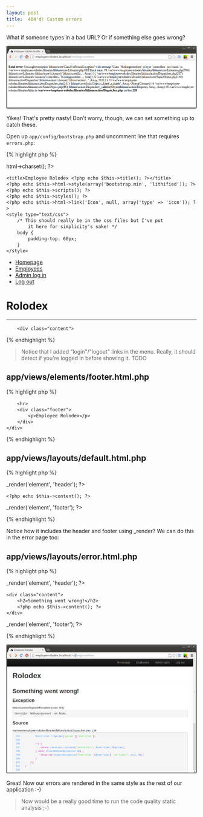 ```yaml
---
layout: post
title:  404'd! Custom errors
---
```


What if someone types in a bad URL? Or if something else goes wrong?

![404'd!](images/404d.png)

Yikes! That's pretty nasty! Don't worry, though, we can set something up to catch these.

Open up `app/config/bootstrap.php` and uncomment line that requires `errors.php`:

{% highlight php %}
<?php
// ...
require __DIR__ . '/bootstrap/errors.php';
// ...
{% endhighlight %}

Now, if you hit a missing route, you should see something like:

![404'd!](images/404-default-error.png)

This is the default Lithium Framework distribution error page, and it pretty much tells you what to do to make custom error pages :-) Let's open up `app/views/layouts/error.html.php` and have a look!

What I'd recommend doing now is making `app/views/layouts/error.html.php` and `app/views/layouts/default.html.php` similar - I created two **elements** (partial templates):

## app/views/elements/header.html.php

{% highlight php %}
<!doctype html>
<html>
<head>
    <?php echo $this->html->charset(); ?>
    <title>Employee Rolodex <?php echo $this->title(); ?></title>
    <?php echo $this->html->style(array('bootstrap.min', 'lithified')); ?>
    <?php echo $this->scripts(); ?>
    <?php echo $this->styles(); ?>
    <?php echo $this->html->link('Icon', null, array('type' => 'icon')); ?>
    <style type="text/css">
        /* This should really be in the css files but I've put
			it here for simplicity's sake! */
        body {
            padding-top: 60px;
        }
    </style>
</head>
<body>
    <div class="navbar navbar-inverse navbar-fixed-top">
        <div class="navbar-inner">
            <div class="container">
			<ul class="nav nav-pills pull-right">
			<li><a href="<?= $this->url(array('Home::index')); ?>">
				Homepage</a></li>
			<li><a href="<?= $this->url(array('Employees::index')); ?>">
				Employees</a></li>
			<li><a href="<?= $this->url(array('Administrators::login')); ?>">
				Admin log in</a></li>
			<li><a href="<?= $this->url(array('Administrators::logout')); ?>">
				Log out</a></li>
			</ul>
            </div>
        </div>
    </div>
    <div class="container">
        <h1>Rolodex</h1>
        <hr>

        <div class="content">
{% endhighlight %}

> Notice that I added "login"/"logout" links in the menu. Really, it should detect if you're logged in before showing it. TODO

## app/views/elements/footer.html.php

{% highlight php %}
        </div>

        <hr>
        <div class="footer">
            <p>Employee Rolodex</p>
        </div>
    </div>
</body>
</html>
{% endhighlight %}

## app/views/layouts/default.html.php

{% highlight php %}
<?= $this->_render('element', 'header'); ?>
	<?php echo $this->content(); ?>
<?= $this->_render('element', 'footer'); ?>
{% endhighlight %}

Notice how it includes the header and footer using _render? We can do this in the error page too:

## app/views/layouts/error.html.php

{% highlight php %}
<?php
use lithium\core\Libraries;
$path = Libraries::get(true, 'path');
?>
<?= $this->_render('element', 'header'); ?>
	<div class="content">
		<h2>Something went wrong!</h2>
		<?php echo $this->content(); ?>
	</div>
<?= $this->_render('element', 'footer'); ?>
{% endhighlight %}

![Custom error page](images/404-custom-error.png)

Great! Now our errors are rendered in the same style as the rest of our application :-)

> Now would be a really good time to run the code quality static analysis ;-)